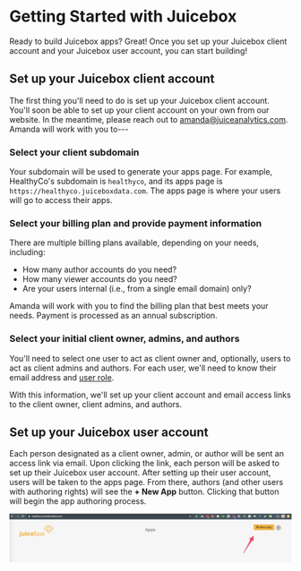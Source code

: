 # Getting Started with Juicebox

Ready to build Juicebox apps? Great! Once you set up your Juicebox client account and your Juicebox user account, you can start building! 

## Set up your Juicebox client account

The first thing you'll need to do is set up your Juicebox client account. You'll soon be able to set up your client account on your own from our website. In the meantime, please reach out to [amanda@juiceanalytics.com](mailto:amanda@juiceanalytics.com). Amanda will work with you to---

### Select your client subdomain

Your subdomain will be used to generate your apps page. For example, HealthyCo's subdomain is `healthyco`, and its apps page is `https://healthyco.juiceboxdata.com`. The apps page is where your users will go to access their apps. 

### Select your billing plan and provide payment information

There are multiple billing plans available, depending on your needs, including:

* How many author accounts do you need?
* How many viewer accounts do you need?
* Are your users internal \(i.e., from a single email domain\) only?

Amanda will work with you to find the billing plan that best meets your needs. Payment is processed as an annual subscription. 

### Select your initial client owner, admins, and authors

You'll need to select one user to act as client owner and, optionally, users to act as client admins and authors. For each user, we'll need to know their email address and [user role](../managing-apps/user-management-and-roles.md). 

With this information, we'll set up your client account and email access links to the client owner, client admins, and authors.

## Set up your Juicebox user account

Each person designated as a client owner, admin, or author will be sent an access link via email. Upon clicking the link, each person will be asked to set up their Juicebox user account. After setting up their user account, users will be taken to the apps page. From there, authors \(and other users with authoring rights\) will see the **+ New App** button. Clicking that button will begin the app authoring process. 

![The apps page with + New App button](../.gitbook/assets/image%20%289%29.png)

